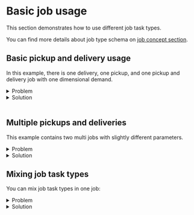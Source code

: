 # Basic job usage

This section demonstrates how to use different job task types. 

You can find more details about job type schema on [job concept section](../../../concepts/pragmatic/problem/jobs.md).


## Basic pickup and delivery usage

In this example, there is one delivery, one pickup, and one pickup and delivery job with one dimensional demand.

<details>
    <summary>Problem</summary><p>

```json
{{#include ../../../../../examples/json-pragmatic/data/simple.basic.problem.json}}
```

</p></details>

<details>
    <summary>Solution</summary><p>

```json
{{#include ../../../../../examples/json-pragmatic/data/simple.basic.solution.json}}
```

As problem has two job task places with exactly same location, solution contains one stop with two activities.

</p></details>

</br>

<div id="geojson" hidden>
{{#include ../../../../../examples/json-pragmatic/data/simple.basic.solution.geojson}}
</div>

<div id="map"></div>
 
 
## Multiple pickups and deliveries
 
This example contains two multi jobs with slightly different parameters.
 
 <details>
     <summary>Problem</summary><p>
 
 ```json
 {{#include ../../../../../examples/json-pragmatic/data/basics/multi-job.basic.problem.json}}
 ```
 
 </p></details>
 
 <details>
     <summary>Solution</summary><p>
 
 ```json
 {{#include ../../../../../examples/json-pragmatic/data/basics/multi-job.basic.solution.json}}
 ```
 
 </p></details>
  
 
 ## Mixing job task types
 
You can mix job task types in one job:
 
 <details>
     <summary>Problem</summary><p>
 
 ```json
 {{#include ../../../../../examples/json-pragmatic/data/basics/multi-job.mixed.problem.json}}
 ```
 
 </p></details>
 
 <details>
     <summary>Solution</summary><p>
 
 ```json
 {{#include ../../../../../examples/json-pragmatic/data/basics/multi-job.mixed.solution.json}}
 ```
 
 </p></details>
 